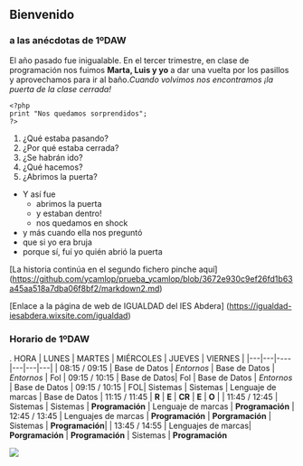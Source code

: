 ## Bienvenido
### a las anécdotas de 1ºDAW    

El año pasado fue inigualable. En el tercer trimestre, en clase de programación nos fuimos **Marta, Luis y yo** a dar una vuelta por los pasillos y aprovechamos para ir al baño.*Cuando volvimos nos encontramos  ¡la puerta de la clase cerrada!*
```
<?php
print "Nos quedamos sorprendidos";
?>
```  

1. ¿Qué estaba pasando?
2. ¿Por qué estaba cerrada?
3. ¿Se habrán ido?
4. ¿Qué hacemos?
5. ¿Abrimos la puerta?  

* Y así fue
    * abrimos la puerta
    * y estaban dentro!
    * nos quedamos en shock
* y más cuando ella nos preguntó
* que si yo era bruja
* porque sí, fuí yo quién abrió la puerta


[La historia continúa en el segundo fichero pinche aquí]
(https://github.com/ycamlop/prueba_ycamlop/blob/3672e930c9ef26fd1b63a45aa518a7dba06f8bf2/markdown2.md)

[Enlace a la página de web de IGUALDAD del IES Abdera] (https://igualdad-iesabdera.wixsite.com/igualdad)

### Horario de 1ºDAW  
.
HORA | LUNES | MARTES | MIÉRCOLES | JUEVES | VIERNES |
|---|---|----|---|---|---|
| 08:15 /  09:15 | Base de Datos | *Entornos* | Base de Datos | *Entornos* | Fol
| 09:15 / 10:15 | Base de Datos| Fol | Base de Datos | *Entornos* | Base de Datos
| 09:15 / 10:15 |  FOL| Sistemas | Sistemas | Lenguaje de marcas | Base de Datos
| 11:15 / 11:45 | **R** | **E** | **CR** | **E** | **O** | 
| 11:45 / 12:45 | Sistemas | Sistemas | **Programación** | Lenguaje de marcas | **Programación**
| 12:45 / 13:45 | Lenguajes de marcas | **Programación** | **Porgramación** | Sistemas | **Programación**|
| 13:45 / 14:55 | Lenguajes de marcas| **Porgramación** | **Programación** | Sistemas | **Programación**

![](https://postcron.com/es/blog/wp-content/uploads/2016/10/Frase-Motivadora-6.jpg)

